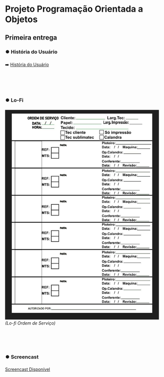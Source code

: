 # Projeto Programação Orientada a Objetos 
## Primeira entrega

### ⏺️ História do Usuário

➡️ [História do Usuário](https://docs.google.com/document/d/1hoB7Cg6qycSNQD4wTxnoZE7-cdvidArfGntpcaNiHuY/edit?usp=sharing)
<br><br><br><br><br>

### ⏺️ Lo-Fi

![Lo-Fi Prototype](Lo-fi_Ordem_Servico.jpg)  
*(Lo-fi Ordem de Serviço)*
<br><br><br><br><br>

### ⏺️ Screencast

[Screencast Disponível](https://youtu.be/HueqqPeg3l0)